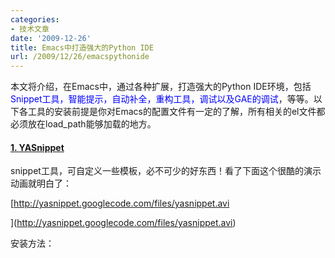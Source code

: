 ```yaml
---
categories:
- 技术文章
date: '2009-12-26'
title: Emacs中打造强大的Python IDE
url: /2009/12/26/emacspythonide
---
```



本文将介绍，在Emacs中，通过各种扩展，打造强大的Python IDE环境，包括<span style="color: #0000ff;">Snippet工具，智能提示，自动补全，重构工具，调试以及GAE的调试</span>，等等。以下各工具的安装前提是你对Emacs的配置文件有一定的了解，所有相关的el文件都必须放在load_path能够加载的地方。

#### <span>[1. YASnippet](http://code.google.com/p/yasnippet/) </span>

snippet工具，可自定义一些模板，必不可少的好东西！看了下面这个很酷的演示动画就明白了：
  
[http://yasnippet.googlecode.com/files/yasnippet.avi

](http://yasnippet.googlecode.com/files/yasnippet.avi)

安装方法：

<div class="cnblogs_code"><div><!--

Code highlighting produced by Actipro CodeHighlighter (freeware)
http://www.CodeHighlighter.com/

--><span style="color: #000000;">(</span><span style="color: #0000ff;">require</span><span style="color: #000000;">&nbsp;</span><span style="color: #000000; font-weight: bold;">'</span><span style="color: #000000; font-weight: bold;">yasnippet)
(yas/initialize)
(yas/load-directory&nbsp;"~/.emacs.d/plugins/yasnippet-0.6.1c/snippets")</span></div></div>

#### [
2. AutoComplete](http://www.emacswiki.org/emacs/AutoComplete)

自动完成工具，会像VS里一样，弹出一个列表框让你去选择。

![](http://www.emacswiki.org/pics/static/AutoCompleteScreenshot.png)'

安装方法：
<div class="cnblogs_code" onclick="cnblogs_code_show('af09c201-90fc-4bbd-95f8-878f5b7405e9')">![](http://images.cnblogs.com/OutliningIndicators/ContractedBlock.gif)<div id="cnblogs_code_open_af09c201-90fc-4bbd-95f8-878f5b7405e9"><div><!--

Code highlighting produced by Actipro CodeHighlighter (freeware)
http://www.CodeHighlighter.com/

--><span style="color: #000000;">(</span><span style="color: #0000ff;">require</span><span style="color: #000000;">&nbsp;</span><span style="color: #000000; font-weight: bold;">'</span><span style="color: #000000; font-weight: bold;">auto-complete)
(require&nbsp;</span><span style="color: #000000; font-weight: bold;">'</span><span style="color: #000000;">auto</span><span style="color: #000000;">-</span><span style="color: #000000;">complete</span><span style="color: #000000;">-</span><span style="color: #000000;">config)
(global</span><span style="color: #000000;">-</span><span style="color: #000000;">auto</span><span style="color: #000000;">-</span><span style="color: #000000;">complete</span><span style="color: #000000;">-</span><span style="color: #000000;">mode&nbsp;t)
(setq</span><span style="color: #000000;">-</span><span style="color: #000000;">default&nbsp;ac</span><span style="color: #000000;">-</span><span style="color: #000000;">sources&nbsp;</span><span style="color: #000000; font-weight: bold;">'</span><span style="color: #000000; font-weight: bold;">(ac-source-words-in-same-mode-buffers))
(add-hook&nbsp;</span><span style="color: #000000; font-weight: bold;">'</span><span style="color: #000000;">emacs</span><span style="color: #000000;">-</span><span style="color: #000000;">lisp</span><span style="color: #000000;">-</span><span style="color: #000000;">mode</span><span style="color: #000000;">-</span><span style="color: #000000;">hook&nbsp;(lambda&nbsp;()&nbsp;(add</span><span style="color: #000000;">-</span><span style="color: #000000;">to</span><span style="color: #000000;">-</span><span style="color: #000000;">list&nbsp;</span><span style="color: #000000; font-weight: bold;">'</span><span style="color: #000000; font-weight: bold;">ac-sources&nbsp;</span><span style="color: #000000; font-weight: bold;">'</span><span style="color: #000000;">ac</span><span style="color: #000000;">-</span><span style="color: #000000;">source</span><span style="color: #000000;">-</span><span style="color: #000000;">symbols)))
(add</span><span style="color: #000000;">-</span><span style="color: #000000;">hook&nbsp;</span><span style="color: #000000; font-weight: bold;">'</span><span style="color: #000000; font-weight: bold;">auto-complete-mode-hook&nbsp;(lambda&nbsp;()&nbsp;(add-to-list&nbsp;</span><span style="color: #000000; font-weight: bold;">'</span><span style="color: #000000;">ac</span><span style="color: #000000;">-</span><span style="color: #000000;">sources&nbsp;</span><span style="color: #000000; font-weight: bold;">'</span><span style="color: #000000; font-weight: bold;">ac-source-filename)))
(set-face-background&nbsp;</span><span style="color: #000000; font-weight: bold;">'</span><span style="color: #000000;">ac</span><span style="color: #000000;">-</span><span style="color: #000000;">candidate</span><span style="color: #000000;">-</span><span style="color: #000000;">face&nbsp;</span><span style="color: #000000; font-weight: bold;">"</span><span style="color: #000000; font-weight: bold;">lightgray</span><span style="color: #000000; font-weight: bold;">"</span><span style="color: #000000;">)
(set</span><span style="color: #000000;">-</span><span style="color: #000000;">face</span><span style="color: #000000;">-</span><span style="color: #000000;">underline&nbsp;</span><span style="color: #000000; font-weight: bold;">'</span><span style="color: #000000; font-weight: bold;">ac-candidate-face&nbsp;"darkgray")
(set-face-background&nbsp;</span><span style="color: #000000; font-weight: bold;">'</span><span style="color: #000000;">ac</span><span style="color: #000000;">-</span><span style="color: #000000;">selection</span><span style="color: #000000;">-</span><span style="color: #000000;">face&nbsp;</span><span style="color: #000000; font-weight: bold;">"</span><span style="color: #000000; font-weight: bold;">steelblue</span><span style="color: #000000; font-weight: bold;">"</span><span style="color: #000000;">) ;;; </span>**<span style="color: #008000;">设置比上面截图中更好看的背景颜色</span>**<span style="color: #000000;">
(define</span><span style="color: #000000;">-</span><span style="color: #000000;">key&nbsp;ac</span><span style="color: #000000;">-</span><span style="color: #000000;">completing</span><span style="color: #000000;">-</span><span style="color: #0000ff;">map</span><span style="color: #000000;">&nbsp;</span><span style="color: #000000; font-weight: bold;">"</span><span style="color: #000000; font-weight: bold;">\M-n</span><span style="color: #000000; font-weight: bold;">"</span><span style="color: #000000;">&nbsp;</span><span style="color: #000000; font-weight: bold;">'</span><span style="color: #000000; font-weight: bold;">ac-next)&nbsp;&nbsp;;;;&nbsp;</span><span style="color: #008000; font-weight: bold;">列表中通过按M-n来向下移动</span><span style="color: #000000; font-weight: bold;">
(define-key&nbsp;ac-completing-map&nbsp;"\M-p"&nbsp;</span><span style="color: #000000; font-weight: bold;">'</span><span style="color: #000000;">ac</span><span style="color: #000000;">-</span><span style="color: #000000;">previous)
(setq&nbsp;ac</span><span style="color: #000000;">-</span><span style="color: #000000;">auto</span><span style="color: #000000;">-</span><span style="color: #000000;">start&nbsp;</span><span style="color: #800000;">2</span><span style="color: #000000;">)
(setq&nbsp;ac</span><span style="color: #000000;">-</span><span style="color: #000000;">dwim&nbsp;t)
(define</span><span style="color: #000000;">-</span><span style="color: #000000;">key&nbsp;ac</span><span style="color: #000000;">-</span><span style="color: #000000;">mode</span><span style="color: #000000;">-</span><span style="color: #0000ff;">map</span><span style="color: #000000;">&nbsp;(kbd&nbsp;</span><span style="color: #000000; font-weight: bold;">"</span><span style="color: #000000; font-weight: bold;">M-TAB</span><span style="color: #000000; font-weight: bold;">"</span><span style="color: #000000;">)&nbsp;</span><span style="color: #000000; font-weight: bold;">'</span><span style="color: #000000; font-weight: bold;">auto-complete)</span></div></div></div>

#### <span>[
3. Rope and Ropemacs](http://rope.sourceforge.net/ropemacs.html)     </span>

非常棒的重构工具，比如rename,move,extract method等等。还有非常好用的goto difinition(跳到定义)，show documents(显示文档)等等。安装Ropemacs前，必须先安装[rope](http://rope.sf.net/)和[pymacs](http://pymacs.progiciels-bpi.ca/pymacs.html) 。
  
[**rope**](http://rope.sf.net/)的安装方法：
<div class="cnblogs_code"><div><!--

Code highlighting produced by Actipro CodeHighlighter (freeware)
http://www.CodeHighlighter.com/

--><span style="color: #000000;">python&nbsp;setup.py install</span></div></div>
  
[**pymacs**](http://pymacs.progiciels-bpi.ca/pymacs.html)的安装方法：

<div class="cnblogs_code"><div><!--

Code highlighting produced by Actipro CodeHighlighter (freeware)
http://www.CodeHighlighter.com/

--><span style="color: #000000;">python&nbsp;setup.py&nbsp;install</span></div></div>

.emacs中：
<div class="cnblogs_code"><div><!--

Code highlighting produced by Actipro CodeHighlighter (freeware)
http://www.CodeHighlighter.com/

--><span style="color: #000000;">(autoload&nbsp;</span><span style="color: #000000; font-weight: bold;">'</span><span style="color: #000000; font-weight: bold;">pymacs-apply&nbsp;"pymacs")
(autoload&nbsp;</span><span style="color: #000000; font-weight: bold;">'</span><span style="color: #000000;">pymacs</span><span style="color: #000000;">-</span><span style="color: #000000;">call&nbsp;</span><span style="color: #000000; font-weight: bold;">"</span><span style="color: #000000; font-weight: bold;">pymacs</span><span style="color: #000000; font-weight: bold;">"</span><span style="color: #000000;">)
(autoload&nbsp;</span><span style="color: #000000; font-weight: bold;">'</span><span style="color: #000000; font-weight: bold;">pymacs-eval&nbsp;"pymacs"&nbsp;nil&nbsp;t)
(autoload&nbsp;</span><span style="color: #000000; font-weight: bold;">'</span><span style="color: #000000;">pymacs</span><span style="color: #000000;">-</span><span style="color: #0000ff;">exec</span><span style="color: #000000;">&nbsp;</span><span style="color: #000000; font-weight: bold;">"</span><span style="color: #000000; font-weight: bold;">pymacs</span><span style="color: #000000; font-weight: bold;">"</span><span style="color: #000000;">&nbsp;nil&nbsp;t)
(autoload&nbsp;</span><span style="color: #000000; font-weight: bold;">'</span><span style="color: #000000; font-weight: bold;">pymacs-load&nbsp;"pymacs"&nbsp;nil&nbsp;t)</span></div></div>

**[Ropmacs](http://rope.sourceforge.net/ropemacs.html)**的安装方法：

<div class="cnblogs_code"><div><!--

Code highlighting produced by Actipro CodeHighlighter (freeware)
http://www.CodeHighlighter.com/

--><span style="color: #000000;">python&nbsp;setup.py&nbsp;install</span></div></div>

.emacs中：

<div class="cnblogs_code"><div><!--

Code highlighting produced by Actipro CodeHighlighter (freeware)
http://www.CodeHighlighter.com/

--><span style="color: #000000;">(pymacs</span><span style="color: #000000;">-</span><span style="color: #000000;">load&nbsp;</span><span style="color: #000000; font-weight: bold;">"</span><span style="color: #000000; font-weight: bold;">ropemacs</span><span style="color: #000000; font-weight: bold;">"</span><span style="color: #000000;">&nbsp;</span><span style="color: #000000; font-weight: bold;">"</span><span style="color: #000000; font-weight: bold;">rope-</span><span style="color: #000000; font-weight: bold;">"</span><span style="color: #000000;">)
(setq&nbsp;ropemacs</span><span style="color: #000000;">-</span><span style="color: #000000;">enable</span><span style="color: #000000;">-</span><span style="color: #000000;">autoimport&nbsp;t)</span></div></div>

#### [
4. pycomplete](http://www.rwdev.eu/articles/emacspyeng)

一个更加强大的智能提示工具，比如，输入time.cl 然后按TAB键，会列出time模块所有cl开头的函数名。在调用函数时，还会在mini buffer中提示函数的参数类型。这个东西需要先安装pymacs。

安装方法：

1. 拷贝 [python-mode.el](http://www.rwdev.eu/python/pycomplete/python-mode.el) and [pycomplete.el](http://www.rwdev.eu/python/pycomplete/pycomplete.el) 到Emacs的load_path中。

2. 拷贝  [pycomplete.py](http://www.rwdev.eu/python/pycomplete/pycomplete.py) 到<cite>PYTHONPATH</cite> (比如： c:/<cite>python25/Lib/site-packages</cite>)

3. .emacs中添加：

<div class="cnblogs_code" onclick="cnblogs_code_show('b63ff589-0b0f-4325-8fd6-8790b097202d')">![](http://images.cnblogs.com/OutliningIndicators/ContractedBlock.gif)<div id="cnblogs_code_open_b63ff589-0b0f-4325-8fd6-8790b097202d"><div><!--

Code highlighting produced by Actipro CodeHighlighter (freeware)
http://www.CodeHighlighter.com/

--><span style="color: #000000;">(</span><span style="color: #0000ff;">require</span><span style="color: #000000;">&nbsp;</span><span style="color: #000000; font-weight: bold;">'</span><span style="color: #000000; font-weight: bold;">pycomplete)
(setq&nbsp;auto-mode-alist&nbsp;(cons&nbsp;</span><span style="color: #000000; font-weight: bold;">'</span><span style="color: #000000;">(</span><span style="color: #000000; font-weight: bold;">"</span><span style="color: #000000; font-weight: bold;">\\.py$</span><span style="color: #000000; font-weight: bold;">"</span><span style="color: #000000;">&nbsp;</span><span style="color: #000000;">.</span><span style="color: #000000;">&nbsp;python</span><span style="color: #000000;">-</span><span style="color: #000000;">mode)&nbsp;auto</span><span style="color: #000000;">-</span><span style="color: #000000;">mode</span><span style="color: #000000;">-</span><span style="color: #000000;">alist))
(autoload&nbsp;</span><span style="color: #000000; font-weight: bold;">'</span><span style="color: #000000; font-weight: bold;">python-mode&nbsp;"python-mode"&nbsp;"Python&nbsp;editing&nbsp;mode."&nbsp;t)
(setq&nbsp;interpreter-mode-alist(cons&nbsp;</span><span style="color: #000000; font-weight: bold;">'</span><span style="color: #000000;">(</span><span style="color: #000000; font-weight: bold;">"</span><span style="color: #000000; font-weight: bold;">python</span><span style="color: #000000; font-weight: bold;">"</span><span style="color: #000000;">&nbsp;</span><span style="color: #000000;">.</span><span style="color: #000000;">&nbsp;python</span><span style="color: #000000;">-</span><span style="color: #000000;">mode)
&nbsp;&nbsp;&nbsp;&nbsp;&nbsp;&nbsp;&nbsp;&nbsp;&nbsp;&nbsp;&nbsp;&nbsp;&nbsp;&nbsp;&nbsp;&nbsp;&nbsp;&nbsp;&nbsp;&nbsp;&nbsp;&nbsp;&nbsp;&nbsp;&nbsp;&nbsp;&nbsp;interpreter</span><span style="color: #000000;">-</span><span style="color: #000000;">mode</span><span style="color: #000000;">-</span><span style="color: #000000;">alist))</span></div></div></div>

#### 5. pdb调试

在Emacs中，通过M-x pdb可调出pdb对python代码进行调试。但是发现在Windows系统中，总进入不了调试模式。主要原因有：

1. windows中，找不到pdb.py位置。需自己制定pdb的路径。可以通过下面的方法设置pdb的路径：
<div class="cnblogs_code" onclick="cnblogs_code_show('5223831d-7326-4397-84e7-3797b11b65ec')">![](http://images.cnblogs.com/OutliningIndicators/ContractedBlock.gif)<div id="cnblogs_code_open_5223831d-7326-4397-84e7-3797b11b65ec"><div><!--

Code highlighting produced by Actipro CodeHighlighter (freeware)
http://www.CodeHighlighter.com/

--><span style="color: #000000;">;;&nbsp;pdb&nbsp;setup</span><span style="color: #000000;">,</span><span style="color: #000000;">&nbsp;note&nbsp;the&nbsp;python&nbsp;version
(setq&nbsp;pdb</span><span style="color: #000000;">-</span><span style="color: #000000;">path&nbsp;</span><span style="color: #000000; font-weight: bold;">'</span><span style="color: #000000; font-weight: bold;">c:/python25/Lib/pdb.py
&nbsp;&nbsp;&nbsp;&nbsp;&nbsp;&nbsp;&nbsp;gud-pdb-command-name&nbsp;(symbol-name&nbsp;pdb-path))
&nbsp;(defadvice&nbsp;pdb&nbsp;(before&nbsp;gud-query-cmdline&nbsp;activate)
&nbsp;&nbsp;&nbsp;"Provide&nbsp;a&nbsp;better&nbsp;default&nbsp;command&nbsp;line&nbsp;when&nbsp;called&nbsp;interactively."
&nbsp;&nbsp;&nbsp;(interactive
&nbsp;&nbsp;&nbsp;&nbsp;(list&nbsp;(gud-query-cmdline&nbsp;pdb-path
&nbsp;&nbsp;&nbsp;&nbsp;&nbsp;&nbsp;&nbsp;&nbsp;&nbsp;&nbsp;&nbsp;&nbsp;&nbsp;&nbsp;&nbsp;&nbsp;&nbsp;(file-name-nondirectory&nbsp;buffer-file-name)))))</span></div></div></div>

2. windows中，调用pdb时，未使用<span style="color: red;">python -i</span> 参数。 

针对上面两个问题，我的解决办法是，不设置pdb具体路径，M-x pdb 回车后，出现下面命令:
<div class="cnblogs_code"><div><!--

Code highlighting produced by Actipro CodeHighlighter (freeware)
http://www.CodeHighlighter.com/

--><span style="color: #000000;">Run&nbsp;pdb&nbsp;(like&nbsp;this):&nbsp;pdb&nbsp;</span></div></div>

然后手动修改一下：

<div class="cnblogs_code"><div><!--

Code highlighting produced by Actipro CodeHighlighter (freeware)
http://www.CodeHighlighter.com/

--><span style="color: #000000;">Run&nbsp;pdb&nbsp;(like&nbsp;this):&nbsp;</span><span style="color: red;">python&nbsp;</span><span style="color: red;">-</span><span style="color: red;">i&nbsp;</span><span style="color: red;">-</span><span style="color: red;">m</span><span style="color: #000000;">&nbsp;pdb&nbsp;test.py</span></div></div>

这样就搞定了。

#### 6. 如何调试GAE程序

GAE是一个Web应用，需要跨线程进行调试，而pdb本身对线程调试支持不好。使用pdb进行线程调试时，只有在需要调试的地方插入下面代码：
<div class="cnblogs_code"><div><!--

Code highlighting produced by Actipro CodeHighlighter (freeware)
http://www.CodeHighlighter.com/

--><span style="color: #0000ff;">import</span><span style="color: #000000;">&nbsp;pdb
pdb.set_trace()</span></div></div>

然后直接运行被调试代码，而不是通过python pdb来执行，就可以多线程代码进行调试了。

但是Google App Engine这样的Web应用，使用这个方法还是不能调试，和stdin和stdout有关，最后找到一个很好的解决方法：
<div class="cnblogs_code"><div><!--

Code highlighting produced by Actipro CodeHighlighter (freeware)
http://www.CodeHighlighter.com/

--><span style="color: #0000ff;">def</span><span style="color: #000000;">&nbsp;set_trace():
&nbsp;&nbsp;&nbsp;&nbsp;</span><span style="color: #0000ff;">import</span><span style="color: #000000;">&nbsp;pdb,&nbsp;sys
&nbsp;&nbsp;&nbsp;&nbsp;debugger&nbsp;</span><span style="color: #000000;">=</span><span style="color: #000000;">&nbsp;pdb.Pdb(stdin</span><span style="color: #000000;">=</span><span style="color: #000000;">sys.</span><span style="color: #800080;">__stdin__</span><span style="color: #000000;">,
&nbsp;&nbsp;&nbsp;&nbsp;&nbsp;&nbsp;&nbsp;&nbsp;stdout</span><span style="color: #000000;">=</span><span style="color: #000000;">sys.</span><span style="color: #800080;">__stdout__</span><span style="color: #000000;">)
&nbsp;&nbsp;&nbsp;&nbsp;debugger.set_trace(sys._getframe().f_back)</span></div></div>

在任何需要调试的地方，调用上面的set_trace()函数。

<span style="color: #0000ff;">如果你还有更好玩的东西，一定要告诉我！</span>

参考文档：
  
[http://www.emacswiki.org/emacs/PythonMode](http://www.emacswiki.org/emacs/PythonMode)
  
[http://www.enigmacurry.com/2008/05/09/emacs-as-a-powerful-python-ide/](http://www.enigmacurry.com/2008/05/09/emacs-as-a-powerful-python-ide/)&nbsp;
  
[http://jjinux.blogspot.com/2008/05/python-debugging-google-app-engine-apps.html&nbsp;](http://jjinux.blogspot.com/2008/05/python-debugging-google-app-engine-apps.html)